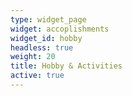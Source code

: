 ```yaml
---
type: widget_page
widget: accoplishments
widget_id: hobby
headless: true
weight: 20
title: Hobby & Activities
active: true
---
```

